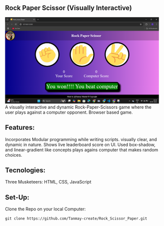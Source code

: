 ## Rock Paper Scissor (Visually Interactive)

![Gameplay](assets/screenshot.png)
A visually interactive and dynamic Rock-Paper-Scissors game where the user plays against a computer opponent. Browser based game.

## Features:

Incorporates Modular programming while writing scripts.
visually clear, and dynamic in nature.
Shows live leaderboard score on UI.
Used box-shadow, and linear-gradient like concepts
plays agains computer that makes random choices.

## Tecnologies:

Three Musketeers: HTML, CSS, JavaScript

## Set-Up:

Clone the Repo on your local Computer:

    git clone https://github.com/Tanmay-create/Rock_Scissor_Paper.git
    